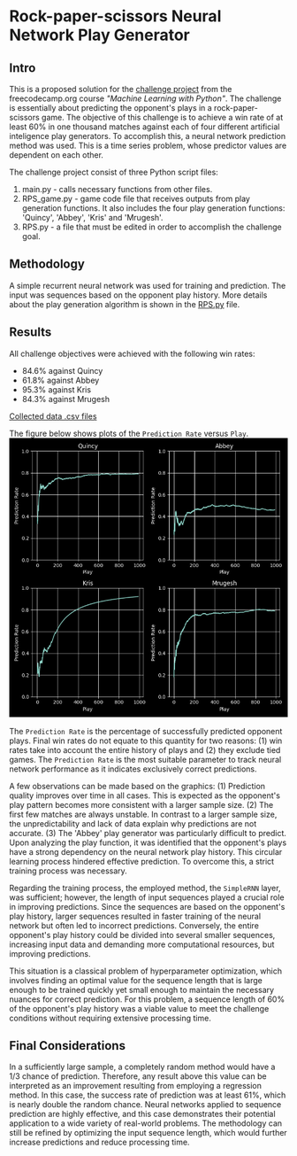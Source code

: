 # Rock-paper-scissors Neural Network Play Generator

## Intro
This is a proposed solution for the [challenge project](https://www.freecodecamp.org/learn/machine-learning-with-python/machine-learning-with-python-projects/rock-paper-scissors) from the freecodecamp.org course *"Machine Learning with Python"*. The challenge is essentially about predicting the opponent's plays in a rock-paper-scissors game. The objective of this challenge is to achieve a win rate of at least 60% in one thousand matches against each of four different artificial inteligence play generators. To accomplish this, a neural network prediction method was used. This is a time series problem, whose predictor values are dependent on each other.

The challenge project consist of three Python script files:

1. main.py - calls necessary functions from other files.
2. RPS_game.py - game code file that receives outputs from play generation functions. It also includes the four play generation functions: 'Quincy', 'Abbey', 'Kris' and 'Mrugesh'.
3. RPS.py - a file that must be edited in order to accomplish the challenge goal.

## Methodology
A simple recurrent neural network was used for training and prediction. The input was sequences based on the opponent play history. More details about the play generation algorithm is shown in the [RPS.py](RPS.py) file.

## Results
All challenge objectives were achieved with the following win rates:
- 84.6% against Quincy
- 61.8% against Abbey
- 95.3% against Kris
- 84.3% against Mrugesh

[Collected data .csv files](Data)

The figure below shows plots of the `Prediction Rate` versus `Play`.
![Prediction rate plotted against play](Results.png)

The `Prediction Rate` is the percentage of successfully predicted opponent plays. Final win rates do not equate to this quantity for two reasons: (1) win rates take into account the entire history of plays and (2) they exclude tied games. The `Prediction Rate` is the most suitable parameter to track neural network performance as it indicates exclusively correct predictions.

A few observations can be made based on the graphics: (1) Prediction quality improves over time in all cases. This is expected as the opponent's play pattern becomes more consistent with a larger sample size. (2) The first few matches are always unstable. In contrast to a larger sample size, the unpredictability and lack of data explain why predictions are not accurate. (3) The 'Abbey' play generator was particularly difficult to predict. Upon analyzing the play function, it was identified that the opponent's plays have a strong dependency on the neural network play history. This circular learning process hindered effective prediction. To overcome this, a strict training process was necessary.

Regarding the training process, the employed method, the `SimpleRNN` layer, was sufficient; however, the length of input sequences played a crucial role in improving predictions. Since the sequences are based on the opponent's play history, larger sequences resulted in faster training of the neural network but often led to incorrect predictions. Conversely, the entire opponent's play history could be divided into several smaller sequences, increasing input data and demanding more computational resources, but improving predictions.

This situation is a classical problem of hyperparameter optimization, which involves finding an optimal value for the sequence length that is large enough to be trained quickly yet small enough to maintain the necessary nuances for correct prediction. For this problem, a sequence length of 60% of the opponent's play history was a viable value to meet the challenge conditions without requiring extensive processing time.

## Final Considerations
In a sufficiently large sample, a completely random method would have a 1/3 chance of prediction. Therefore, any result above this value can be interpreted as an improvement resulting from employing a regression method. In this case, the success rate of prediction was at least 61%, which is nearly double the random chance. Neural networks applied to sequence prediction are highly effective, and this case demonstrates their potential application to a wide variety of real-world problems.
The methodology can still be refined by optimizing the input sequence length, which would further increase predictions and reduce processing time.
